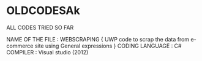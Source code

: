 # OLDCODESAk
ALL CODES TRIED SO FAR


NAME OF THE FILE : WEBSCRAPING { UWP code to scrap the data from e-commerce site using General expressions }
CODING LANGUAGE : C#
COMPILER : Visual studio (2012)

